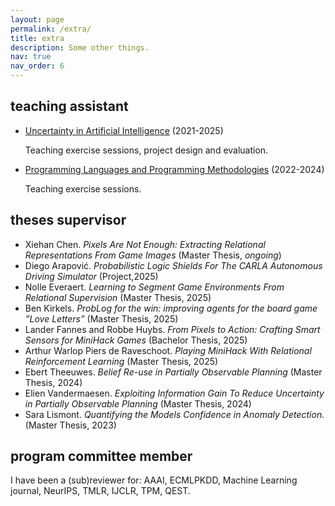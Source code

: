 ```yaml
---
layout: page
permalink: /extra/
title: extra
description: Some other things.
nav: true
nav_order: 6
---
```


## teaching assistant

- [Uncertainty in Artificial Intelligence](https://onderwijsaanbod.kuleuven.be/syllabi/e/H02D2AE.htm#activetab=doelstellingen_idm4940784) (2021-2025)
  <p>Teaching exercise sessions, project design and evaluation.</p>
- [Programming Languages and Programming Methodologies](https://onderwijsaanbod.kuleuven.be/syllabi/e/H02A3AE.htm#activetab=doelstellingen_idp107600) (2022-2024)
  <p>Teaching exercise sessions.</p>

## theses supervisor

- Xiehan Chen. _Pixels Are Not Enough: Extracting Relational Representations From Game Images_ (Master Thesis, _ongoing_)
- Diego Arapović. _Probabilistic Logic Shields For The CARLA Autonomous Driving Simulator_ (Project,2025)
- Nolle Everaert. _Learning to Segment Game Environments From Relational Supervision_ (Master Thesis, 2025)
- Ben Kirkels. _ProbLog for the win: improving agents for the board game ”Love Letters”_ (Master Thesis, 2025)
- Lander Fannes and Robbe Huybs. _From Pixels to Action: Crafting Smart Sensors for MiniHack Games_ (Bachelor Thesis, 2025)
- Arthur Warlop Piers de Raveschoot. _Playing MiniHack With Relational Reinforcement Learning_ (Master Thesis, 2025)
- Ebert Theeuwes. _Belief Re-use in Partially Observable Planning_ (Master Thesis, 2024)
- Elien Vandermaesen. _Exploiting Information Gain To Reduce Uncertainty in Partially Observable Planning_ (Master Thesis, 2024)
- Sara Lismont. _Quantifying the Models Confidence in Anomaly Detection._ (Master Thesis, 2023)

## program committee member

<!-- I have been a (sub)reviewer for: IJCLR (2024), NeurIPS (2024), TMLR (2024-), TPM (2023,2024), QEST 2023, ECMLPKDD (2024, 2025), Machine Learning journal (2025). -->
I have been a (sub)reviewer for: AAAI, ECMLPKDD, Machine Learning journal, NeurIPS, TMLR, IJCLR, TPM, QEST.
